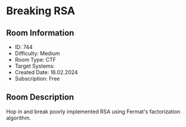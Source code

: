 ﻿# Breaking RSA

## Room Information
- ID: 744
- Difficulty: Medium
- Room Type: CTF
- Target Systems: 
- Created Date: 16.02.2024
- Subscription: Free

## Room Description
Hop in and break poorly implemented RSA using Fermat's factorization algorithm.
